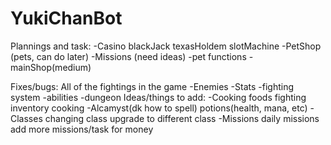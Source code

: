 # YukiChanBot
Plannings and task:
-Casino
	blackJack
	texasHoldem
	slotMachine
-PetShop
	(pets, can do later)
-Missions
	(need ideas)
-pet functions 
-mainShop(medium)

Fixes/bugs:
All of the fightings in the game
	-Enemies
	-Stats
	-fighting system
	-abilities
	-dungeon
Ideas/things to add:
-Cooking
	foods
	fighting inventory
	cooking
-Alcamyst(dk how to spell)
	potions(health, mana, etc)
-Classes
	changing class
	upgrade to different class
-Missions
	daily missions
	add more missions/task for money




